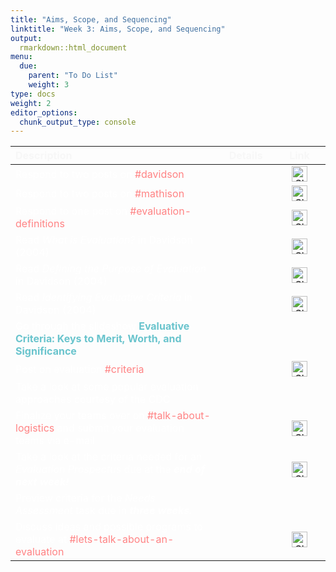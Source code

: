 ```yaml
---
title: "Aims, Scope, and Sequencing"
linktitle: "Week 3: Aims, Scope, and Sequencing"
output:
  rmarkdown::html_document
menu:
  due:
    parent: "To Do List"
    weight: 3
type: docs
weight: 2
editor_options: 
  chunk_output_type: console
---
```

<script src="/rmarkdown-libs/kePrint/kePrint.js"></script>
<link href="/rmarkdown-libs/lightable/lightable.css" rel="stylesheet" />





<center>
<table class="table" style="width: auto !important; margin-left: auto; margin-right: auto;">
 <thead>
  <tr>
   <th style="text-align:left;color: #f7f7f7 !important;vertical-align: middle !important;"> Description </th>
   <th style="text-align:center;color: #f7f7f7 !important;vertical-align: middle !important;"> Details </th>
   <th style="text-align:center;color: #f7f7f7 !important;vertical-align: middle !important;"> Link </th>
  </tr>
 </thead>
<tbody>
  <tr>
   <td style="text-align:left;width: 25em; color: #ffffff !important;vertical-align: middle !important;vertical-align: middle !important;"> Respond to two posts on <a style="color:#ff8384;">#davidson</a> </td>
   <td style="text-align:center;width: 5em; color: #ffffff !important;vertical-align: middle !important;vertical-align: middle !important;"> <a href="/readings/03-readings/#respond-to-posts"><span style="font-size: 25px; color: #89cff0;"><i class="fas fa-info-circle"></i></span></a> </td>
   <td style="text-align:center;width: 5em; color: #ffffff !important;vertical-align: middle !important;vertical-align: middle !important;"> <a href="https://2022edp617.slack.com/archives/C02UBC12PC5" target="_blank"><img src="/logos/slack-ico.png" alt="Slack icon" width="25"></a> </td>
  </tr>
  <tr>
   <td style="text-align:left;width: 25em; color: #ffffff !important;vertical-align: middle !important;vertical-align: middle !important;"> Respond to two posts on <a style="color:#ff8384;">#mathison</a> </td>
   <td style="text-align:center;width: 5em; color: #ffffff !important;vertical-align: middle !important;vertical-align: middle !important;"> <a href="/readings/03-readings/#respond-to-posts"><span style="font-size: 25px; color: #89cff0;"><i class="fas fa-info-circle"></i></span></a> </td>
   <td style="text-align:center;width: 5em; color: #ffffff !important;vertical-align: middle !important;vertical-align: middle !important;"> <a href="https://2022edp617.slack.com/archives/C02UEAF6135" target="_blank"><img src="/logos/slack-ico.png" alt="Slack icon" width="25"></a> </td>
  </tr>
  <tr>
   <td style="text-align:left;width: 25em; color: #ffffff !important;vertical-align: middle !important;vertical-align: middle !important;"> Respond to one post on <a style="color:#ff8384;">#evaluation-definitions</a> </td>
   <td style="text-align:center;width: 5em; color: #ffffff !important;vertical-align: middle !important;vertical-align: middle !important;"> <a href="/materials/03-materials/#respond-to-posts"><span style="font-size: 25px; color: #89cff0;"><i class="fas fa-info-circle"></i></span></a> </td>
   <td style="text-align:center;width: 5em; color: #ffffff !important;vertical-align: middle !important;vertical-align: middle !important;"> <a href="https://2022edp617.slack.com/archives/C02V4BM9VQQ" target="_blank"><img src="/logos/slack-ico.png" alt="Slack icon" width="25"></a> </td>
  </tr>
  <tr>
   <td style="text-align:left;width: 25em; color: #ffffff !important;vertical-align: middle !important;vertical-align: middle !important;"> Read <i>What is Evaluation?</i> in Davidson (2004) </td>
   <td style="text-align:center;width: 5em; color: #ffffff !important;vertical-align: middle !important;vertical-align: middle !important;"> <a href="/readings/03-readings/#read-the-book"><span style="font-size: 25px; color: #89cff0;"><i class="fas fa-info-circle"></i></span></a> </td>
   <td style="text-align:center;width: 5em; color: #ffffff !important;vertical-align: middle !important;vertical-align: middle !important;"> <a href="https://methods-sagepub-com.wvu.idm.oclc.org/book/evaluation-methodology-basics/n1.xml" target="_blank"><img src="/logos/library-ico.png" alt="Slack icon" width="25"></a> </td>
  </tr>
  <tr>
   <td style="text-align:left;width: 25em; color: #ffffff !important;vertical-align: middle !important;vertical-align: middle !important;"> Read <i>Defining the Purpose of Evaluation</i> in Davidson (2004) </td>
   <td style="text-align:center;width: 5em; color: #ffffff !important;vertical-align: middle !important;vertical-align: middle !important;"> <a href="/readings/03-readings/#read-the-book"><span style="font-size: 25px; color: #89cff0;"><i class="fas fa-info-circle"></i></span></a> </td>
   <td style="text-align:center;width: 5em; color: #ffffff !important;vertical-align: middle !important;vertical-align: middle !important;"> <a href="https://methods-sagepub-com.wvu.idm.oclc.org/book/evaluation-methodology-basics/n2.xml" target="_blank"><img src="/logos/library-ico.png" alt="Slack icon" width="25"></a> </td>
  </tr>
  <tr>
   <td style="text-align:left;width: 25em; color: #ffffff !important;vertical-align: middle !important;vertical-align: middle !important;"> Read <i>Identifying Evaluative Criteria</i> in Davidson (2004) </td>
   <td style="text-align:center;width: 5em; color: #ffffff !important;vertical-align: middle !important;vertical-align: middle !important;"> <a href="/readings/03-readings/#read-the-book"><span style="font-size: 25px; color: #89cff0;"><i class="fas fa-info-circle"></i></span></a> </td>
   <td style="text-align:center;width: 5em; color: #ffffff !important;vertical-align: middle !important;vertical-align: middle !important;"> <a href="https://methods-sagepub-com.wvu.idm.oclc.org/book/evaluation-methodology-basics/n3.xml" target="_blank"><img src="/logos/library-ico.png" alt="Slack icon" width="25"></a> </td>
  </tr>
  <tr>
   <td style="text-align:left;width: 25em; color: #ffffff !important;vertical-align: middle !important;vertical-align: middle !important;"> Go through the slideshow <span style="color:#6ac4cd;font-weight:bold">Evaluative Criteria: Keys to Merit, Worth, and Significance</span> </td>
   <td style="text-align:center;width: 5em; color: #ffffff !important;vertical-align: middle !important;vertical-align: middle !important;"> <a href="/materials/03-materials/#span-stylecolor6ac4cdfont-weightboldevaluative-criteriaspan"><span style="font-size: 25px; color: #89cff0;"><i class="fas fa-info-circle"></i></span></a> </td>
   <td style="text-align:center;width: 5em; color: #ffffff !important;vertical-align: middle !important;vertical-align: middle !important;">  </td>
  </tr>
  <tr>
   <td style="text-align:left;width: 25em; color: #ffffff !important;vertical-align: middle !important;vertical-align: middle !important;"> Post on evaluation <a style="color:#ff8384;">#criteria</a> </td>
   <td style="text-align:center;width: 5em; color: #ffffff !important;vertical-align: middle !important;vertical-align: middle !important;"> <a href="/materials/03-materials/#post-about-criteria"><span style="font-size: 25px; color: #89cff0;"><i class="fas fa-info-circle"></i></span></a> </td>
   <td style="text-align:center;width: 5em; color: #ffffff !important;vertical-align: middle !important;vertical-align: middle !important;"> <a href="https://2022edp617.slack.com/archives/C03015N4NSF" target="_blank"><img src="/logos/slack-ico.png" alt="Slack icon" width="25"></a> </td>
  </tr>
  <tr>
   <td style="text-align:left;width: 25em; color: #ffffff !important;vertical-align: middle !important;"> Take a look at some popular evaluation approaches courtesy of the CDC </td>
   <td style="text-align:center;width: 5em; color: #ffffff !important;vertical-align: middle !important;"> <a href="/materials/03-materials/#view-evaluation-approaches"><span style="font-size: 25px; color: #89cff0;"><i class="fas fa-info-circle"></i></span></a> </td>
   <td style="text-align:center;width: 5em; color: #ffffff !important;vertical-align: middle !important;">  </td>
  </tr>
  <tr>
   <td style="text-align:left;width: 25em; color: #ffffff !important;vertical-align: middle !important;"> Finalize your teams over on <a style="color:#ff8384;">#talk-about-logistics</a> and submit your evaluation teams via e-mail </td>
   <td style="text-align:center;width: 5em; color: #ffffff !important;vertical-align: middle !important;"> <a href="/materials/03-materials/#create-an-evaluation-team"><span style="font-size: 25px; color: #89cff0;"><i class="fas fa-info-circle"></i></span></a> </td>
   <td style="text-align:center;width: 5em; color: #ffffff !important;vertical-align: middle !important;"> <a href="NA" target="_blank"><img src="/logos/slack-ico.png" alt="Slack icon" width="25"></a> </td>
  </tr>
  <tr>
   <td style="text-align:left;width: 25em; color: #ffffff !important;vertical-align: middle !important;"> Take a look at the criteria needed for an <i>Evaluation Prospectus</i> due at the <i><b>end of next week!</b></i> </td>
   <td style="text-align:center;width: 5em; color: #ffffff !important;vertical-align: middle !important;"> <a href="/deliverables/01-evaluation-prospectus"><span style="font-size: 25px; color: #89cff0;"><i class="fas fa-info-circle"></i></span></a> </td>
   <td style="text-align:center;width: 5em; color: #ffffff !important;vertical-align: middle !important;"> <a href="https://ecampus.wvu.edu" target="_blank"><img src="/logos/wvu-gold-ico.png" alt="Slack icon" width="25"></a> </td>
  </tr>
  <tr>
   <td style="text-align:left;width: 25em; color: #ffffff !important;vertical-align: middle !important;"> Preview criteria for the <i>Needs Assessment</i> task due in <i><b>three weeks.</b></i> </td>
   <td style="text-align:center;width: 5em; color: #ffffff !important;vertical-align: middle !important;"> <a href="/deliverables/02-needs-assessment"><span style="font-size: 25px; color: #89cff0;"><i class="fas fa-info-circle"></i></span></a> </td>
   <td style="text-align:center;width: 5em; color: #ffffff !important;vertical-align: middle !important;">  </td>
  </tr>
  <tr>
   <td style="text-align:left;width: 25em; color: #ffffff !important;vertical-align: middle !important;"> Discuss ideas and possible programs to evaluate at <a style="color:#ff8384;">#lets-talk-about-an-evaluation</a> </td>
   <td style="text-align:center;width: 5em; color: #ffffff !important;vertical-align: middle !important;"> <a href="/tasks/03-tasks/#evaluation-prospectus-prospects"><span style="font-size: 25px; color: #89cff0;"><i class="fas fa-info-circle"></i></span></a> </td>
   <td style="text-align:center;width: 5em; color: #ffffff !important;vertical-align: middle !important;"> <a href="https://2022edp617.slack.com/archives/C02V0FDHACX" target="_blank"><img src="/logos/slack-ico.png" alt="Slack icon" width="25"></a> </td>
  </tr>
</tbody>
</table>
</center>
